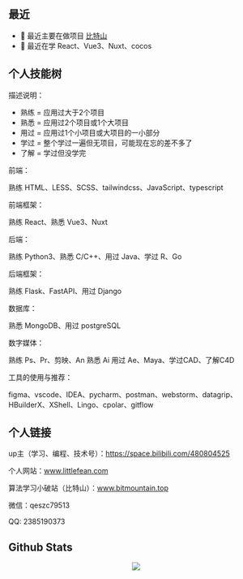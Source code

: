 ## 最近


- 🔭 最近主要在做项目 [比特山](https://www.bitmountain.top/) 
- 🌱 最近在学 React、Vue3、Nuxt、cocos
  


## 个人技能树
描述说明：

- 熟练 = 应用过大于2个项目
- 熟悉 = 应用过2个项目或1个大项目
- 用过 = 应用过1个小项目或大项目的一小部分
- 学过 = 整个学过一遍但无项目，可能现在忘的差不多了
- 了解 = 学过但没学完

前端：

熟练 HTML、LESS、SCSS、tailwindcss、JavaScript、typescript

前端框架：

熟练 React、熟悉 Vue3、Nuxt

后端：

熟练 Python3、熟悉 C/C++、用过 Java、学过 R、Go

后端框架：

熟练 Flask、FastAPI、用过 Django

数据库：

熟悉 MongoDB、用过 postgreSQL

数字媒体：

熟练 Ps、Pr、剪映、An 熟悉 Ai 用过 Ae、Maya、学过CAD、了解C4D

工具的使用与推荐：

figma、vscode、IDEA、pycharm、postman、webstorm、datagrip、HBuilderX、XShell、Lingo、cpolar、gitflow


## 个人链接
up主（学习、编程、技术号）：https://space.bilibili.com/480804525

个人网站：www.littlefean.com

算法学习小破站（比特山）：www.bitmountain.top

微信：qeszc79513

QQ: 2385190373




## Github Stats  
<div align="center"><img src="https://github-readme-stats.vercel.app/api/top-langs/?username=Littlefean&hide_border=true&layout=compact" align="center" /></div>    
